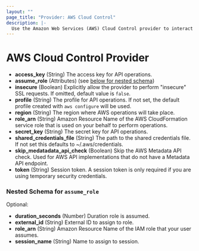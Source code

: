 ```yaml
---
layout: ""
page_title: "Provider: AWS Cloud Control"
description: |-
  Use the Amazon Web Services (AWS) Cloud Control provider to interact with the many resources supported by AWS via the Cloud Control API.
---
```


# AWS Cloud Control Provider

- **access_key** (String) The access key for API operations.
- **assume_role** (Attributes) (see [below for nested schema](#nestedatt--assume_role))
- **insecure** (Boolean) Explicitly allow the provider to perform "insecure" SSL requests. If omitted, default value is `false`.
- **profile** (String) The profile for API operations. If not set, the default profile created with `aws configure` will be used.
- **region** (String) The region where AWS operations will take place.
- **role_arn** (String) Amazon Resource Name of the AWS CloudFormation service role that is used on your behalf to perform operations.
- **secret_key** (String) The secret key for API operations.
- **shared_credentials_file** (String) The path to the shared credentials file. If not set this defaults to ~/.aws/credentials.
- **skip_medatadata_api_check** (Boolean) Skip the AWS Metadata API check. Used for AWS API implementations that do not have a Metadata API endpoint.
- **token** (String) Session token. A session token is only required if you are using temporary security credentials.

<a id="nestedatt--assume_role"></a>
### Nested Schema for `assume_role`

Optional:

- **duration_seconds** (Number) Duration role is assumed.
- **external_id** (String) External ID to assign to role.
- **role_arn** (String) Amazon Resource Name of the IAM role that your user assumes.
- **session_name** (String) Name to assign to session.
